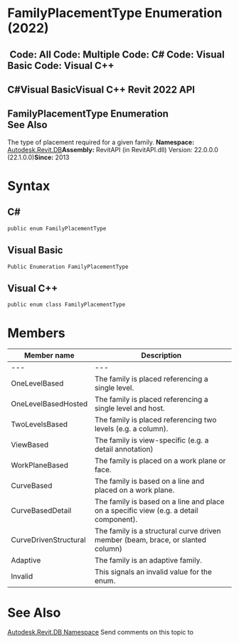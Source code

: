 # FamilyPlacementType Enumeration (2022)

﻿
 Code: All Code: Multiple Code: C# Code: Visual Basic Code: Visual C++   
---  
C#Visual BasicVisual C++
Revit 2022 API  
---  
FamilyPlacementType Enumeration  
See Also  
---  
The type of placement required for a given family. 
**Namespace:** [Autodesk.Revit.DB](87546ba7-461b-c646-cbb1-2cb8f5bff8b2.md "Autodesk.Revit.DB Namespace")**Assembly:** RevitAPI (in RevitAPI.dll) Version: 22.0.0.0 (22.1.0.0)**Since:** 2013 
# Syntax
C#  
---  
```text
public enum FamilyPlacementType
```
  
Visual Basic  
---  
```text
Public Enumeration FamilyPlacementType
```
  
Visual C++  
---  
```text
public enum class FamilyPlacementType
```
  
# Members
| Member name | Description |
| --- | --- |
| --- | --- |
| OneLevelBased | The family is placed referencing a single level. |
| OneLevelBasedHosted | The family is placed referencing a single level and host. |
| TwoLevelsBased | The family is placed referencing two levels (e.g. a column). |
| ViewBased | The family is view-specific (e.g. a detail annotation) |
| WorkPlaneBased | The family is placed on a work plane or face. |
| CurveBased | The family is based on a line and placed on a work plane. |
| CurveBasedDetail | The family is based on a line and place on a specific view (e.g. a detail component). |
| CurveDrivenStructural | The family is a structural curve driven member (beam, brace, or slanted column) |
| Adaptive | The family is an adaptive family. |
| Invalid | This signals an invalid value for the enum. |

# See Also
[Autodesk.Revit.DB Namespace](87546ba7-461b-c646-cbb1-2cb8f5bff8b2.md "Autodesk.Revit.DB Namespace")
Send comments on this topic to 